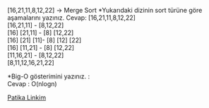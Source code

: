 [16,21,11,8,12,22] -> Merge Sort
*Yukarıdaki dizinin sort türüne göre aşamalarını yazınız.
Cevap:
                [16,21,11,8,12,22]  
            [16,21,11]  -   [8,12,22]  
           [16] [21,11] -  [8] [12,22]  
         [16]  [21] [11]- [8] [12] [22]  
         [16]   [11,21] - [8]  [12,22]  
            [11,16,21]  -  [8,12,22]  
                [8,11,12,16,21,22]   

*Big-O gösterimini yazınız.  :  
Cevap : O(nlogn)

[Patika Linkim](https://app.patika.dev/irnasizirum)

